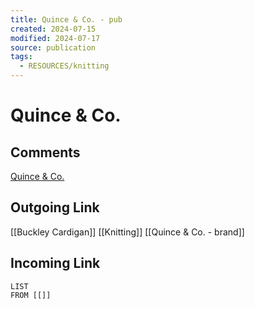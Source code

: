 ```yaml
---
title: Quince & Co. - pub
created: 2024-07-15
modified: 2024-07-17
source: publication
tags:
  - RESOURCES/knitting
---
```

# Quince & Co.
## Comments
[Quince & Co.](https://www.ravelry.com/patterns/sources/quince--co)

## Outgoing Link
[[Buckley Cardigan]]
[[Knitting]]
[[Quince & Co. - brand]]
## Incoming Link
```dataview
LIST
FROM [[]]
```
